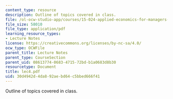 ```yaml
---
content_type: resource
description: Outline of topics covered in class.
file: /ol-ocw-studio-app/courses/15-024-applied-economics-for-managers-summer-2004/30d4942d4da892aebd64c5bbed666f41_lec4.pdf
file_size: 58010
file_type: application/pdf
learning_resource_types:
- Lecture Notes
license: https://creativecommons.org/licenses/by-nc-sa/4.0/
ocw_type: OCWFile
parent_title: Lecture Notes
parent_type: CourseSection
parent_uid: 08613774-0683-4715-72bd-b1a0683d8b30
resourcetype: Document
title: lec4.pdf
uid: 30d4942d-4da8-92ae-bd64-c5bbed666f41
---
```

Outline of topics covered in class.